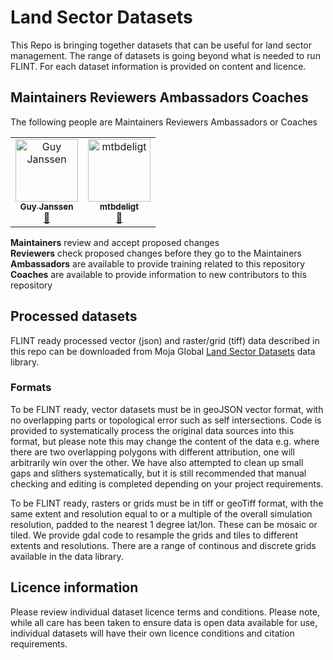 # Land Sector Datasets
This Repo is bringing together datasets that can be useful for land sector management. The range of datasets is going beyond what is needed to run FLINT. For each dataset information is provided on content and licence.


## Maintainers Reviewers Ambassadors Coaches

The following people are Maintainers Reviewers Ambassadors or Coaches

<table><tr><td align="center"><a href="https://github.com/gmajan"><img src="https://avatars0.githubusercontent.com/u/8733319?v=4" width="100px;" alt="Guy Janssen"/><br /><sub><b>Guy Janssen</b></sub></a><br /><a href="#maintenance-gmajan" title="Maintenance">🚧</a></td><td align="center"><a href="https://github.com/mtbdeligt"><img src="https://avatars3.githubusercontent.com/u/16447169?v=4" width="100px;" alt="mtbdeligt"/><br /><sub><b>mtbdeligt</b></sub></a><br /><a href="https://github.com/moja-global/About-moja-global/commits?author=mtbdeligt" title="Documentation">📖</a></tr></table>

**Maintainers** review and accept proposed changes  
**Reviewers** check proposed changes before they go to the Maintainers  
**Ambassadors** are available to provide training related to this repository  
**Coaches** are available to provide information to new contributors to this repository  

## Processed datasets
FLINT ready processed vector (json) and raster/grid (tiff) data described in this repo can be downloaded from Moja Global [Land Sector Datasets](https://datasets.mojaglobal.workers.dev/) data library.

### Formats
To be FLINT ready, vector datasets must be in geoJSON vector format, with no overlapping parts or topological error such as self intersections. Code is provided to systematically process the original data sources into this format, but please note this may change the content of the data e.g. where there are two overlapping polygons with different attribution, one will arbitrarily win over the other. We have also attempted to clean up small gaps and slithers systematically, but it is still recommended that manual checking and editing is completed depending on your project requirements.

To be FLINT ready, rasters or grids must be in tiff or geoTiff format, with the same extent and resolution equal to or a multiple of the overall simulation resolution, padded to the nearest 1 degree lat/lon. These can be mosaic or tiled. We provide gdal code to resample the grids and tiles to different extents and resolutions. There are a range of continous and discrete grids available in the data library.

## Licence information
Please review individual dataset licence terms and conditions. Please note, while all care has been taken to ensure data is open data available for use, individual datasets will have their own licence conditions and citation requirements.
